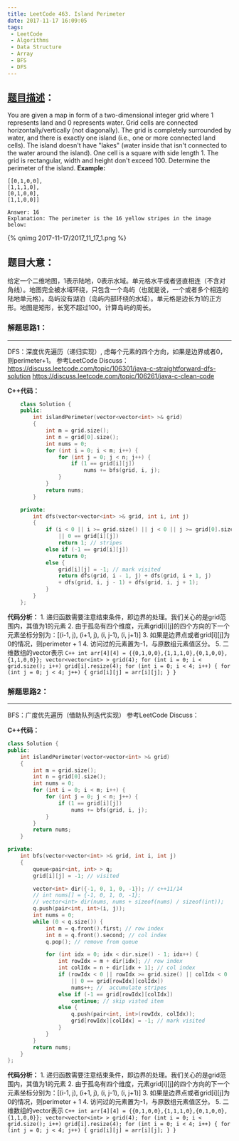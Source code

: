 ```yaml
---
title: LeetCode 463. Island Perimeter
date: 2017-11-17 16:09:05
tags:
 - LeetCode
 - Algorithms
 - Data Structure
 - Array
 - BFS
 - DFS
---
```



## [题目描述][1]：
You are given a map in form of a two-dimensional integer grid where 1 represents land and 0 represents water. Grid cells are connected horizontally/vertically (not diagonally). The grid is completely surrounded by water, and there is exactly one island (i.e., one or more connected land cells). The island doesn't have "lakes" (water inside that isn't connected to the water around the island). One cell is a square with side length 1. The grid is rectangular, width and height don't exceed 100. Determine the perimeter of the island.
**Example:**
```
[[0,1,0,0],
[1,1,1,0],
[0,1,0,0],
[1,1,0,0]]

Answer: 16
Explanation: The perimeter is the 16 yellow stripes in the image below:
```
{% qnimg 2017-11-17/2017_11_17_1.png %}

## 题目大意：
给定一个二维地图，1表示陆地，0表示水域。单元格水平或者竖直相连（不含对角线）。地图完全被水域环绕，只包含一个岛屿（也就是说，一个或者多个相连的陆地单元格）。岛屿没有湖泊（岛屿内部环绕的水域）。单元格是边长为1的正方形。地图是矩形，长宽不超过100。计算岛屿的周长。

### 解题思路1：
---
DFS：深度优先遍历（递归实现）, 虑每个元素的四个方向，如果是边界或者0，则perimeter+1。
参考LeetCode Discuss：
https://discuss.leetcode.com/topic/106301/java-c-straightforward-dfs-solution
https://discuss.leetcode.com/topic/106261/java-c-clean-code

**C++代码：**
``` c++
    class Solution {
    public:
        int islandPerimeter(vector<vector<int> >& grid)
        {
            int m = grid.size();
            int n = grid[0].size();
            int nums = 0;
            for (int i = 0; i < m; i++) {
                for (int j = 0; j < n; j++) {
                    if (1 == grid[i][j])
                        nums += bfs(grid, i, j);
                }
            }
            return nums;
        }

    private:
        int dfs(vector<vector<int> >& grid, int i, int j)
        {
            if (i < 0 || i >= grid.size() || j < 0 || j >= grid[0].size()
                || 0 == grid[i][j])
                return 1; // stripes
            else if (-1 == grid[i][j])
                return 0;
            else {
                grid[i][j] = -1; // mark visited
                return dfs(grid, i - 1, j) + dfs(grid, i + 1, j)
                + dfs(grid, i, j - 1) + dfs(grid, i, j + 1);
            }
        }
    };
```

**代码分析：**
    1. 递归函数需要注意结束条件，即边界的处理。我们关心的是grid范围内，其值为1的元素
    2. 由于孤岛有四个维度，元素grid[i][j]的四个方向的下一个元素坐标分别为：[(i-1, j), (i+1, j), (i, j-1), (i, j+1)]
    3. 如果是边界点或者grid[i][j]为0的情况，则perimeter + 1
    4. 访问过的元素置为-1，与原数组元素值区分。
    5. 二维数组的vector表示
    ```C++
    int arr[4][4] = {{0,1,0,0},{1,1,1,0},{0,1,0,0},{1,1,0,0}};
    vector<vector<int> > grid(4);
    for (int i = 0; i < grid.size(); i++)
        grid[i].resize(4);
    for (int i = 0; i < 4; i++) {
        for (int j = 0; j < 4; j++) {
            grid[i][j] = arr[i][j];
        }
    }
    ```

### 解题思路2：
---
BFS：广度优先遍历（借助队列迭代实现）
参考LeetCode Discuss：

**C++代码：**
``` c++
class Solution {
public:
    int islandPerimeter(vector<vector<int> >& grid)
    {
        int m = grid.size();
        int n = grid[0].size();
        int nums = 0;
        for (int i = 0; i < m; i++) {
            for (int j = 0; j < n; j++) {
                if (1 == grid[i][j])
                    nums += bfs(grid, i, j);
            }
        }
        return nums;
    }

private:
    int bfs(vector<vector<int> >& grid, int i, int j)
    {
        queue<pair<int, int> > q;
        grid[i][j] = -1; // visited

        vector<int> dir({-1, 0, 1, 0, -1}); // c++11/14
        // int nums[] = {-1, 0, 1, 0, -1};
        // vector<int> dir(nums, nums + sizeof(nums) / sizeof(int));
        q.push(pair<int, int>(i, j));
        int nums = 0;
        while (0 < q.size()) {
            int m = q.front().first; // row index
            int n = q.front().second; // col index
            q.pop(); // remove from queue

            for (int idx = 0; idx < dir.size() - 1; idx++) {
                int rowIdx = m + dir[idx]; // row index
                int colIdx = n + dir[idx + 1]; // col index
                if (rowIdx < 0 || rowIdx >= grid.size() || colIdx < 0 || colIdx >= grid[0].size()
                    || 0 == grid[rowIdx][colIdx])
                    nums++; //  accumulate stripes
                else if (-1 == grid[rowIdx][colIdx])
                    continue; // skip visted item
                else {
                    q.push(pair<int, int>(rowIdx, colIdx));
                    grid[rowIdx][colIdx] = -1; // mark visited
                }
            }
        }
        return nums;
    }
};
```

**代码分析：**
    1. 递归函数需要注意结束条件，即边界的处理。我们关心的是grid范围内，其值为1的元素
    2. 由于孤岛有四个维度，元素grid[i][j]的四个方向的下一个元素坐标分别为：[(i-1, j), (i+1, j), (i, j-1), (i, j+1)]
    3. 如果是边界点或者grid[i][j]为0的情况，则perimeter + 1
    4. 访问过的元素置为-1，与原数组元素值区分。
    5. 二维数组的vector表示
    ```C++
    int arr[4][4] = {{0,1,0,0},{1,1,1,0},{0,1,0,0},{1,1,0,0}};
    vector<vector<int> > grid(4);
    for (int i = 0; i < grid.size(); i++)
        grid[i].resize(4);
    for (int i = 0; i < 4; i++) {
        for (int j = 0; j < 4; j++) {
            grid[i][j] = arr[i][j];
        }
    }
    ```


[1]: https://leetcode.com/problems/island-perimeter/description/
